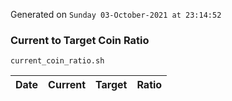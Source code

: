 Generated on `Sunday 03-October-2021 at 23:14:52`

### Current to Target Coin Ratio
`current_coin_ratio.sh`

Date|Current|Target|Ratio
---|---|---|---
